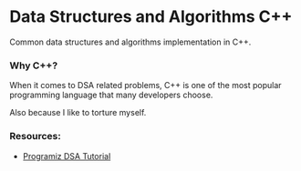 # Data Structures and Algorithms C++

Common data structures and algorithms implementation in C++.

### Why C++?

When it comes to DSA related problems, C++ is one of the most
popular programming language that many developers choose.

Also because I like to torture myself.

### Resources:

- [Programiz DSA Tutorial](https://www.programiz.com/dsa)
